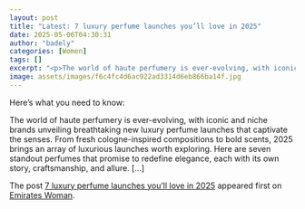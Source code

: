 ```yaml
---
layout: post
title: "Latest: 7 luxury perfume launches you’ll love in 2025"
date: 2025-05-06T04:30:31
author: "badely"
categories: [Women]
tags: []
excerpt: "<p>The world of haute perfumery is ever-evolving, with iconic and niche brands unveiling breathtaking new luxury perfume launches that captivate the s"
image: assets/images/f6c4fc4d6ac922ad3314d6eb866ba14f.jpg
---
```


Here’s what you need to know: <p>The world of haute perfumery is ever-evolving, with iconic and niche brands unveiling breathtaking new luxury perfume launches that captivate the senses. From fresh cologne-inspired compositions to bold scents, 2025 brings an array of luxurious launches worth exploring. Here are seven standout perfumes that promise to redefine elegance, each with its own story, craftsmanship, and allure. [&#8230;]</p>
<p>The post <a href="https://emirateswoman.com/7-luxury-perfume-launches-2025/" rel="nofollow">7 luxury perfume launches you&#8217;ll love in 2025</a> appeared first on <a href="https://emirateswoman.com" rel="nofollow">Emirates Woman</a>.</p>

